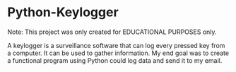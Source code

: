 # Python-Keylogger

Note: This project was only created for EDUCATIONAL PURPOSES only. 

A keylogger is a surveillance software that can log every pressed key from a computer. It can be used to gather information. My end goal was to create a functional program using Python could log data and send it to my email.
